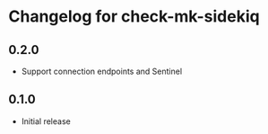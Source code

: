 # Changelog for check-mk-sidekiq

## 0.2.0

* Support connection endpoints and Sentinel


## 0.1.0

* Initial release
